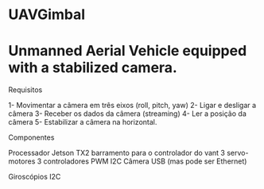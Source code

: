 # UAVGimbal

# Unmanned Aerial Vehicle equipped with a stabilized camera.


Requisitos

1- Movimentar a câmera em três eixos (roll, pitch, yaw)
2- Ligar e desligar a câmera
3- Receber os dados da câmera (streaming)
4- Ler a posição da câmera
5- Estabilizar a câmera na horizontal.


Componentes

Processador Jetson TX2
	barramento para o controlador do vant
3 servo-motores
	3 controladores PWM
	I2C
Câmera
	USB (mas pode ser Ethernet)

Giroscópios
	I2C




